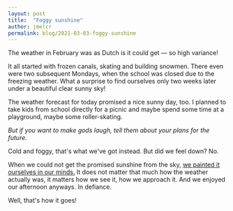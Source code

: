 ```yaml
---
layout: post
title:  "Foggy sunshine"
author: jmelcr
permalink: blog/2021-03-03-foggy-sunshine
---
```


The weather in February was as Dutch is it could get —
so high variance!

It all started with frozen canals, skating and building snowmen. 
There even were two subsequent Mondays, 
when the school was closed due to the freezing weather. 
What a surprise to find ourselves 
only two weeks later
under a beautiful clear sunny sky!

The weather forecast for today promised a nice sunny day, too. 
I planned to take kids from school directly for a picnic 
and maybe spend some time at a playground,
maybe some roller-skating. 

_But if you want to make gods laugh, tell them about your plans for the future._

Cold and foggy, that's what we've got instead. 
But did we feel down? No.

When we could not get the promised sunshine from the sky,
[we painted it ourselves in our minds.](https://jmelcr.tumblr.com/post/644639001419055104/sunshine-in-my-mind)
It does not matter that much how the weather actually was,
it matters how we see it, how we approach it. 
And we enjoyed our afternoon anyways. 
In defiance. 

Well, that's how it goes!
